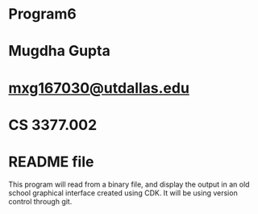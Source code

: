 # Program6
# Mugdha Gupta
# mxg167030@utdallas.edu
# CS 3377.002
# README file

This program will read from a binary file, and display the output in an old school graphical interface created using CDK. It will be using version control through git.
